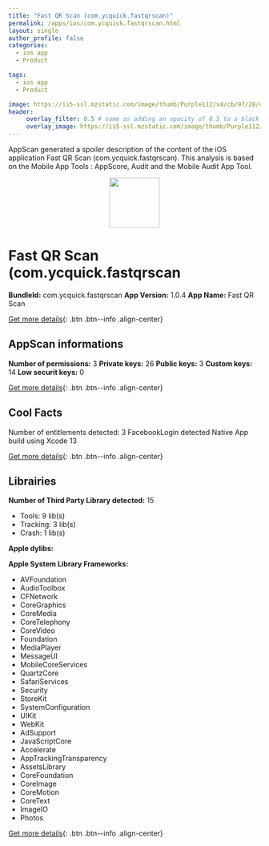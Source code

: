 ```yaml
---
title: "Fast QR Scan (com.ycquick.fastqrscan)"
permalink: /apps/ios/com.ycquick.fastqrscan.html
layout: single
author_profile: false
categories: 
  - ios app 
  - Product 

tags: 
  - ios app 
  - Product 

image: https://is5-ssl.mzstatic.com/image/thumb/Purple112/v4/cb/97/28/cb9728f2-86ac-ece8-2534-76d589547431/AppIcon-0-0-1x_U007emarketing-0-0-0-5-0-0-sRGB-0-0-0-GLES2_U002c0-512MB-85-220-0-0.png/512x512bb.jpg
header: 
     overlay_filter: 0.5 # same as adding an opacity of 0.5 to a black background
     overlay_image: https://is5-ssl.mzstatic.com/image/thumb/Purple112/v4/cb/97/28/cb9728f2-86ac-ece8-2534-76d589547431/AppIcon-0-0-1x_U007emarketing-0-0-0-5-0-0-sRGB-0-0-0-GLES2_U002c0-512MB-85-220-0-0.png/512x512bb.jpg
---
```

AppScan generated a spoiler description of the content of the iOS application Fast QR Scan (com.ycquick.fastqrscan). This analysis is based on the Mobile App Tools : AppScore, Audit and the Mobile Audit App Tool.

  
  
<div style="text-align: center;"><img src="https://is5-ssl.mzstatic.com/image/thumb/Purple112/v4/cb/97/28/cb9728f2-86ac-ece8-2534-76d589547431/AppIcon-0-0-1x_U007emarketing-0-0-0-5-0-0-sRGB-0-0-0-GLES2_U002c0-512MB-85-220-0-0.png/512x512bb.jpg" width="100" height="100"></div>  
  
# Fast QR Scan (com.ycquick.fastqrscan

**BundleId:** com.ycquick.fastqrscan
**App Version:** 1.0.4
**App Name:** Fast QR Scan


[Get more details](/pricing.html){: .btn .btn--info .align-center}  
  
## AppScan informations 

**Number of permissions:** 3
**Private keys:** 26
**Public keys:** 3
**Custom keys:** 14
**Low securit keys:** 0
  
[Get more details](/pricing.html){: .btn .btn--info .align-center}

## Cool Facts

Number of entitlements detected: 3
FacebookLogin detected
Native App
build using Xcode 13
  
[Get more details](/pricing.html){: .btn .btn--info .align-center}

## Librairies 
**Number of Third Party Library detected:** 15
- Tools: 9 lib(s)
- Tracking: 3 lib(s)
- Crash: 1 lib(s)

**Apple dylibs:**


**Apple System Library Frameworks:**
- AVFoundation
- AudioToolbox
- CFNetwork
- CoreGraphics
- CoreMedia
- CoreTelephony
- CoreVideo
- Foundation
- MediaPlayer
- MessageUI
- MobileCoreServices
- QuartzCore
- SafariServices
- Security
- StoreKit
- SystemConfiguration
- UIKit
- WebKit
- AdSupport
- JavaScriptCore
- Accelerate
- AppTrackingTransparency
- AssetsLibrary
- CoreFoundation
- CoreImage
- CoreMotion
- CoreText
- ImageIO
- Photos


  
[Get more details](/pricing.html){: .btn .btn--info .align-center}

